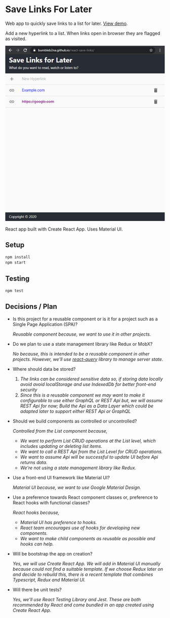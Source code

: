 # Save Links For Later

Web app to quickly save links to a list for later. [View demo](https://bumbleb2na.github.io/react-save-links).

Add a new hyperlink to a list. When links open in browser they are flagged as visited.

[![To Do App Screenshot](./screenshots/react-save-links-screen1_s.png)](./screenshots/react-save-links-screen1.png)

React app built with Create React App. Uses Material UI.

## Setup

```bash
npm install
npm start
```

## Testing

```bash
npm test
```

## Decisions / Plan

* Is this project for a reusable component or is it for a project such as a Single Page Application (SPA)? 

    *Reusable component because, we want to use it in other projects.*
* Do we plan to use a state management library like Redux or MobX? 

    *No because, this is intended to be a reusable component in other projects.*
	*However, we'll use [react-query](https://github.com/tannerlinsley/react-query) library to manage server state.*
* Where should data be stored?

    1. *The links can be considered sensitive data so, if storing data locally avoid avoid localStorage and use IndexedDb for better front-end security*
	2. *Since this is a reusable component we may want to make it configurable to use either GraphQL or REST Api but, we will assume REST Api for now; Build the Api as a Data Layer which could be adapted later to support either REST Api or GraphQL*
* Should we build components as controlled or uncontrolled?

    *Controlled from the List component because,*
  * *We want to perform List CRUD operations at the List level, which includes updating or deleting list items.*
  * *We want to call a REST Api from the List Level for CRUD operations.*
  * *We want to assume Api will be successful to update UI before Api returns data.*
  * *We're not using a state management library like Redux.*
* Use a front-end UI framework like Material UI? 

    *Material UI because, we want to use Google Material Design.*
* Use a preference towards React component classes or, preference to React hooks with functional classes? 

    *React hooks because,*
  * *Material UI has preference to hooks.*
  * *React team encourages use of hooks for developing new components.*
  * *We want to make child components as reusable as possible and hooks can help.*

* Will be bootstrap the app on creation?

    *Yes, we will use Create React App. We will add in Material UI manually because could not find a suitable template. If we choose Redux later on and decide to rebuild this, there is a recent template that combines Typescript, Redux and Material UI.*

* Will there be unit tests?

    *Yes, we'll use React Testing Library and Jest. These are both recommended by React and come bundled in an app created using Create React App.*
